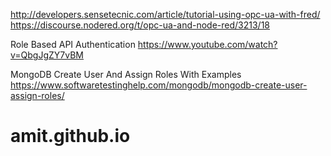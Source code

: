 http://developers.sensetecnic.com/article/tutorial-using-opc-ua-with-fred/                                                   
https://discourse.nodered.org/t/opc-ua-and-node-red/3213/18

Role Based API Authentication
https://www.youtube.com/watch?v=QbgJgZY7vBM

MongoDB Create User And Assign Roles With Examples
https://www.softwaretestinghelp.com/mongodb/mongodb-create-user-assign-roles/
# amit.github.io

